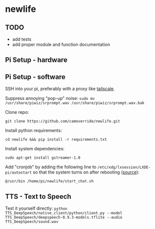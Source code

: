 # newlife

## TODO

- add tests
- add proper module and function documentation


## Pi Setup - hardware


## Pi Setup - software

SSH into your pi, preferably with a proxy like [tailscale](https://tailscale.com/).

Suppress annoying "pop-up" noise:
`sudo mv /usr/share/piwiz/srprompt.wav /usr/share/piwiz/srprompt.wav.bak`

Clone repo:

`git clone https://github.com/camoverride/newlife.git`

Install python requirements:

`cd newlife &&& pip install -r requirements.txt`

Install system dependencies:

`sudo apt-get install gstreamer-1.0`

Add "cronjob" by adding the following line to `/etc/xdg/lxsession/LXDE-pi/autostart` so that the system turns on after rebooting ([source](https://raspberrypi.stackexchange.com/questions/127927/pygame-mixer-does-not-play-sound-when-started-in-cron)):

```
@/usr/bin /home/pi/newlife/start_chat.sh
```




## TTS - Text to Speech

Test it yourself directly:
`python TTS_DeepSpeech/native_client/python/client.py --model TTS_DeepSpeech/deepspeech-0.9.3-models.tflite --audio TTS_DeepSpeech/sound.wav`

